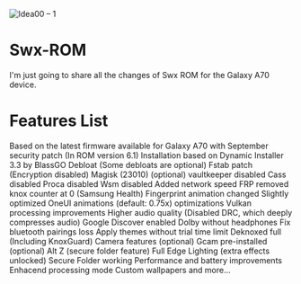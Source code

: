 ![Idea00 – 1](https://user-images.githubusercontent.com/67517389/139511789-093e70f2-3fa1-4767-a997-b1518da7e310.png)


# Swx-ROM
I'm just going to share all the changes of Swx ROM for the Galaxy A70 device.

# Features List
Based on the latest firmware available for Galaxy A70 with September security patch (In ROM version 6.1)
Installation based on Dynamic Installer 3.3 by BlassGO
Debloat (Some debloats are optional)
Fstab patch (Encryption disabled)
Magisk (23010) (optional)
vaultkeeper disabled
Cass disabled
Proca disabled
Wsm disabled
Added network speed
FRP removed
knox counter at 0 (Samsung Health)
Fingerprint animation changed
Slightly optimized OneUI animations (default: 0.75x)
optimizations
Vulkan processing improvements
Higher audio quality (Disabled DRC, which deeply compresses audio)
Google Discover enabled
Dolby without headphones
Fix bluetooth pairings loss
Apply themes without trial time limit
Deknoxed full (Including KnoxGuard)
Camera features (optional)
Gcam pre-installed (optional)
Alt Z (secure folder feature)
Full Edge Lighting (extra effects unlocked)
Secure Folder working
Performance and battery improvements
Enhacend processing mode
Custom wallpapers
and more...
